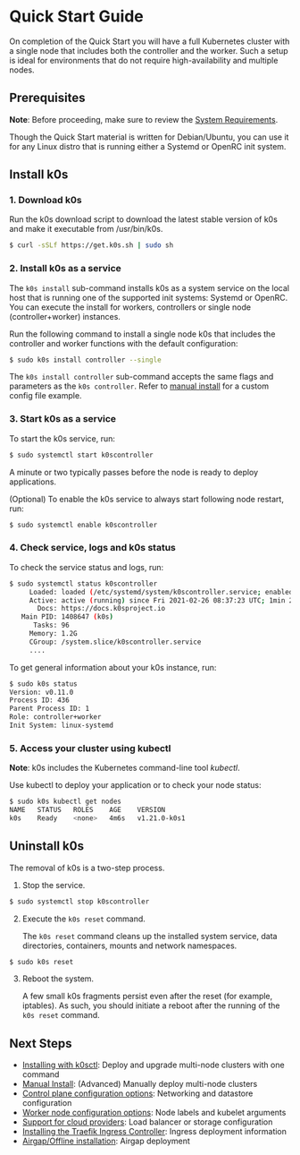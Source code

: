 # Quick Start Guide

 On completion of the Quick Start you will have a full Kubernetes cluster with a single node that includes both the controller and the worker. Such a setup is ideal for environments that do not require high-availability and multiple nodes. 

## Prerequisites

**Note**: Before proceeding, make sure to review the [System Requirements](system-requirements.md). 

Though the Quick Start material is written for Debian/Ubuntu, you can use it for any Linux distro that is running either a Systemd or OpenRC init system.

## Install k0s

### 1. Download k0s

Run the k0s download script to download the latest stable version of k0s and make it executable from /usr/bin/k0s.

```sh
$ curl -sSLf https://get.k0s.sh | sudo sh
```

### 2. Install k0s as a service

The `k0s install` sub-command installs k0s as a system service on the local host that is running one of the supported init systems: Systemd or OpenRC. You can execute the install for workers, controllers or single node (controller+worker) instances. 

Run the following command to install a single node k0s that includes the controller and worker functions with the default configuration:

```sh
$ sudo k0s install controller --single
```

The `k0s install controller` sub-command accepts the same flags and parameters as the `k0s controller`. Refer to [manual install](k0s-multi-node.md#installation-steps) for a custom config file example. 

### 3. Start k0s as a service

To start the k0s service, run:

```sh
$ sudo systemctl start k0scontroller
```

A minute or two typically passes before the node is ready to deploy applications.

(Optional) To enable the k0s service to always start following node restart, run:

```sh
$ sudo systemctl enable k0scontroller
```

### 4. Check service, logs and k0s status

To check the service status and logs, run:

```sh
$ sudo systemctl status k0scontroller
     Loaded: loaded (/etc/systemd/system/k0scontroller.service; enabled; vendor preset: enabled)
     Active: active (running) since Fri 2021-02-26 08:37:23 UTC; 1min 25s ago
       Docs: https://docs.k0sproject.io
   Main PID: 1408647 (k0s)
      Tasks: 96
     Memory: 1.2G
     CGroup: /system.slice/k0scontroller.service
     ....
```

To get general information about your k0s instance, run:

```sh
$ sudo k0s status
Version: v0.11.0
Process ID: 436
Parent Process ID: 1
Role: controller+worker
Init System: linux-systemd
```

### 5. Access your cluster using kubectl

**Note**: k0s includes the Kubernetes command-line tool *kubectl*.

Use kubectl to deploy your application or to check your node status:

```sh
$ sudo k0s kubectl get nodes
NAME   STATUS   ROLES    AGE    VERSION
k0s    Ready    <none>   4m6s   v1.21.0-k0s1
```

## Uninstall k0s

The removal of k0s is a two-step process.

1. Stop the service.

```sh
$ sudo systemctl stop k0scontroller
```

2. Execute the `k0s reset` command.

   The `k0s reset` command cleans up the installed system service, data directories, containers, mounts and network namespaces.

```sh
$ sudo k0s reset
```

3. Reboot the system.

   A few small k0s fragments persist even after the reset (for example, iptables). As such, you should initiate a reboot after the running of the `k0s reset` command.

## Next Steps

- [Installing with k0sctl](k0sctl-install.md): Deploy and upgrade multi-node clusters with one command
- [Manual Install](k0s-multi-node.md): (Advanced) Manually deploy multi-node clusters
- [Control plane configuration options](configuration.md): Networking and datastore configuration
- [Worker node configuration options](worker-node-config.md): Node labels and kubelet arguments
- [Support for cloud providers](cloud-providers.md): Load balancer or storage configuration
- [Installing the Traefik Ingress Controller](examples/traefik-ingress.md):
  Ingress deployment information 
- [Airgap/Offline installation](airgap-install.md): Airgap deployment
